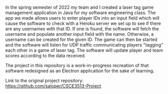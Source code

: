 In the spring semester of 2022 my team and I created a laser tag game management application in Java for my software engineering class. The app we made allows users to enter player IDs into an input field which will cause the software to check with a Heroku server we set up to see if there are any usernames with that ID. If one is found, the software will fetch the username and populate another input field with the name. Otherwise, a username can be created for the given ID. The game can then be started and the software will listen for UDP traffic communicating players "tagging" each other in a game of laser tag. The software will update player and team scores according to the data received.

The project in this repository is a work-in-progress recreation of that software redesigned as an Electron application for the sake of learning.

Link to the original project repository: https://github.com/saloper/CSCE3513-Project
